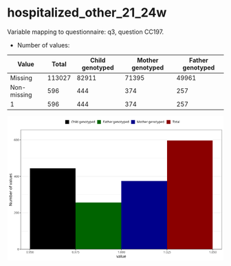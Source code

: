 # hospitalized_other_21_24w
Variable mapping to questionnaire: q3, question CC197.
- Number of values:

| Value | Total | Child genotyped | Mother genotyped | Father genotyped |
| ----- | ----- | --------------- | ---------------- | ---------------- |
| Missing | 113027 | 82911 | 71395 | 49961 |
| Non-missing | 596 | 444 | 374 | 257 |
| 1 | 596 | 444 | 374 | 257 |



![](hospitalized_other_21_24w_n.png)



